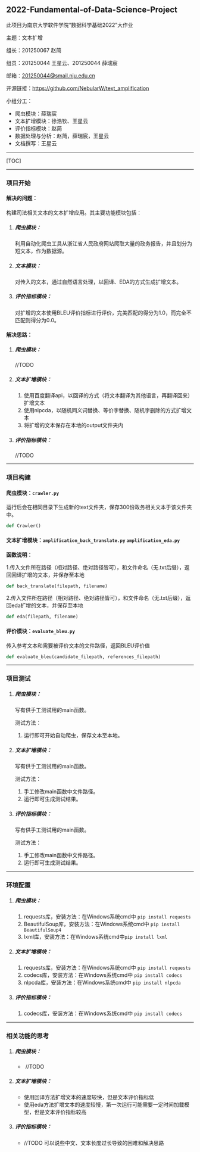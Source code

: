 ## 2022-Fundamental-of-Data-Science-Project
此项目为南京大学软件学院“数据科学基础2022”大作业

主题：文本扩增

组长：201250067 赵简

组员：201250044 王星云、201250044 薛瑞宸

邮箱：201250044@smail.nju.edu.cn

开源链接：https://github.com/NebularW/text_amplification

小组分工：

- 爬虫模块：薛瑞宸
- 文本扩增模块：徐浩钦、王星云
- 评价指标模块：赵简
- 数据处理与分析：赵简，薛瑞宸，王星云
- 文档撰写：王星云

------

[TOC]

------

### 项目开始

#### 解决的问题：

构建司法相关文本的文本扩增应用。其主要功能模块包括：

1. ##### **爬虫模块：**

   利用自动化爬虫工具从浙江省人民政府网站爬取大量的政务报告，并且划分为短文本，作为数据源。

2. ##### **文本模块：**

   对传入的文本，通过自然语言处理，以回译、EDA的方式生成扩增文本。

3. ##### **评价指标模块：**

   对扩增的文本使用BLEU评价指标进行评价，完美匹配的得分为1.0，而完全不匹配则得分为0.0。

#### 解决思路：

1. ##### **爬虫模块：**

   //TODO
   
2. ##### **文本扩增模块：**

   1. 使用百度翻译api，以回译的方式（将文本翻译为其他语言，再翻译回来）扩增文本
   1. 使用nlpcda，以随机同义词替换、等价字替换、随机字删除的方式扩增文本
   1. 将扩增的文本保存在本地的output文件夹内
   
3. ##### **评价指标模块：**

   //TODO

------

### 项目构建

#### 爬虫模块：**`crawler.py`**

运行后会在相同目录下生成新的text文件夹，保存300份政务相关文本于该文件夹中。

```python
def Crawler()
```

#### 文本扩增模块：**`amplification_back_translate.py` `amplification_eda.py`**

**函数说明：**

1.传入文件所在路径（相对路径、绝对路径皆可），和文件命名（无.txt后缀），返回回译扩增的文本，并保存至本地

```python
def back_translate(filepath, filename)
```

2.传入文件所在路径（相对路径、绝对路径皆可），和文件命名（无.txt后缀），返回eda扩增的文本，并保存至本地

```python
def eda(filepath, filename)
```

#### 评价模块：**`evaluate_bleu.py`** 

传入参考文本和需要被评价文本的文件路径，返回BLEU评价值

```python
def evaluate_bleu(candidate_filepath, references_filepath)
```



------

### 项目测试

1. ##### **爬虫模块：**

   写有供手工测试用的main函数。

   测试方法：

   1. 运行即可开始自动爬虫，保存文本至本地。

2. ##### **文本扩增模块：**

   写有供手工测试用的main函数。

   测试方法：

   1. 手工修改main函数中文件路径。
   2. 运行即可生成测试结果。
   
3. ##### **评价指标模块：**

   写有供手工测试用的main函数。

   测试方法：

   1. 手工修改main函数中文件路径。
   2. 运行即可生成测试结果。

------

### 环境配置

1. ##### **爬虫模块：**

   1. requests库，安装方法：在Windows系统cmd中 `pip install requests`
   2. BeautifulSoup库，安装方法：在Windows系统cmd中 `pip install BeautifulSoup4`
   3. lxml库，安装方法：在Windows系统cmd中`pip install lxml`

2. ##### **文本扩增模块：**

   1. requests库，安装方法：在Windows系统cmd中 `pip install requests`
   2. codecs库，安装方法：在Windows系统cmd中 `pip install codecs`
   3. nlpcda库，安装方法：在Windows系统cmd中 `pip install nlpcda`

3. ##### **评价指标模块：**

   1. codecs库，安装方法：在Windows系统cmd中 `pip install codecs`



------

### 相关功能的思考

1. ##### **爬虫模块：**

   - ​	//TODO
   
2. ##### **文本扩增模块：**

   - 使用回译方法扩增文本的速度较快，但是文本评价指标低
   - 使用eda方法扩增文本的速度较慢，第一次运行可能需要一定时间加载模型，但是文本评价指标较高

3. ##### **评价指标模块：**

   - //TODO   可以说些中文、文本长度过长导致的困难和解决思路



